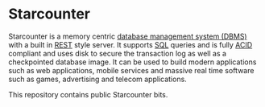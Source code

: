 Starcounter
===========

Starcounter is a memory centric [database management system (DBMS)](http://en.wikipedia.org/wiki/dbms) with a built in [REST](http://en.wikipedia.org/wiki/dbms) style server. It supports [SQL](http://en.wikipedia.org/wiki/dbms) queries and is fully [ACID](http://en.wikipedia.org/wiki/acid) compliant and uses disk to secure the transaction log as well as a checkpointed database image. It can be used to build modern applications such as web applications, mobile services and massive real time software such as games, advertising and telecom applications.

This repository contains public Starcounter bits.
